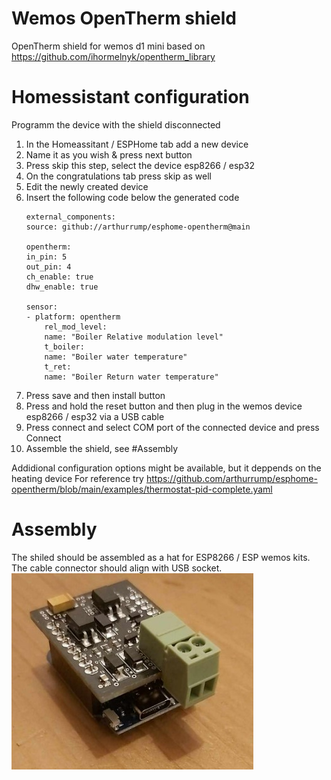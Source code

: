 # Wemos OpenTherm shield
OpenTherm shield for wemos d1 mini based on https://github.com/ihormelnyk/opentherm_library

# Homessistant configuration
Programm the device with the shield disconnected

1. In the Homeassitant / ESPHome tab add a new device 
2. Name it as you wish & press next button 
3. Press skip this step, select the device esp8266 / esp32 
4. On the congratulations tab press skip as well
5. Edit the newly created device
6. Insert the following code below the generated code
    ```
    external_components:
    source: github://arthurrump/esphome-opentherm@main

    opentherm:
    in_pin: 5
    out_pin: 4
    ch_enable: true
    dhw_enable: true

    sensor:
    - platform: opentherm
        rel_mod_level:
        name: "Boiler Relative modulation level"
        t_boiler:
        name: "Boiler water temperature"
        t_ret:
        name: "Boiler Return water temperature"
    ```
7. Press save and then install button
8. Press and hold the reset button and then plug in the wemos device esp8266 / esp32 via a USB cable
9. Press connect and select COM port of the connected device and press Connect
10. Assemble the shield, see #Assembly 

Addidional configuration options might be available, but it deppends on the heating device
For reference try https://github.com/arthurrump/esphome-opentherm/blob/main/examples/thermostat-pid-complete.yaml

# Assembly
The shiled should be assembled as a hat for ESP8266 / ESP wemos kits.
The cable connector should align with USB socket. 
![OTShield](docs/otwemos.jpg)
